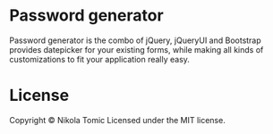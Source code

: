 # Password generator

Password generator is the combo of jQuery, jQueryUI and Bootstrap provides datepicker for your existing forms, while making all kinds of customizations to fit your application really easy.

# License

Copyright © Nikola Tomic
Licensed under the MIT license.
